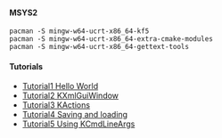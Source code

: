 #### MSYS2

```
pacman -S mingw-w64-ucrt-x86_64-kf5
pacman -S mingw-w64-ucrt-x86_64-extra-cmake-modules
pacman -S mingw-w64-ucrt-x86_64-gettext-tools
```

#### Tutorials

- [Tutorial1 Hello World](https://techbase.kde.org/Development/Tutorials/First_program/KF5)
- [Tutorial2 KXmlGuiWindow](https://techbase.kde.org/Development/Tutorials/Using_KXmlGuiWindow/KF5)
- [Tutorial3 KActions](https://techbase.kde.org/Development/Tutorials/Using_KActions/KF5)
- [Tutorial4 Saving and loading](https://techbase.kde.org/Development/Tutorials/Saving_and_loading/KF5)
- [Tutorial5 Using KCmdLineArgs](https://techbase.kde.org/Development/Tutorials/KCmdLineArgs/KF5)
